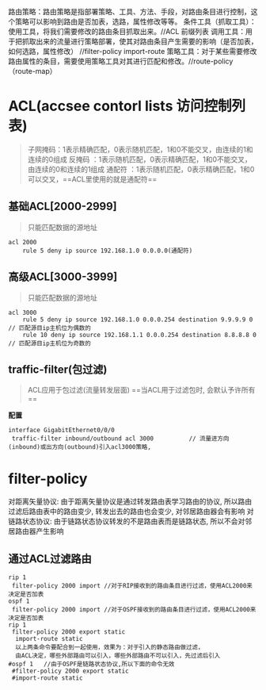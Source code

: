 路由策略：路由策略是指部署策略、工具、方法、手段，对路由条目进行控制，这个策略可以影响到路由是否加表，选路，属性修改等等。
	条件工具（抓取工具）：使用工具，将我们需要修改的路由条目抓取出来。//ACL 前缀列表
   调用工具：用于把抓取出来的流量进行策略部署，使其对路由条目产生需要的影响（是否加表，如何选路，属性修改） //filter-policy import-route
   策略工具：对于某些需要修改路由属性的条目，需要使用策略工具对其进行匹配和修改。//route-policy（route-map）

# ACL(accsee contorl lists 访问控制列表)

>子网掩码：1表示精确匹配，0表示随机匹配，1和0不能交叉，由连续的1和连续的0组成
>反掩码  ：1表示随机匹配，0表示精确匹配，1和0不能交叉，由连续的0和连续的1组成
>通配符  ：1表示随机匹配，0表示精确匹配，1和0可以交叉，==ACL里使用的就是通配符==

## 基础ACL[2000-2999]

>只能匹配数据的源地址

```
acl 2000
	rule 5 deny ip source 192.168.1.0 0.0.0.0(通配符)
```

## 高级ACL[3000-3999]

>只能匹配数据的源地址 

```
acl 3000
	rule 5 deny ip source 192.168.1.0 0.0.0.254 destination 9.9.9.9 0      // 匹配源目ip主机位为偶数的
	rule 10 deny ip source 192.168.1.1 0.0.0.254 destination 8.8.8.8 0     // 匹配源目ip主机位为奇数的
```

## traffic-filter(包过滤)

>ACL应用于包过滤(流量转发层面)
>==当ACL用于过滤包时, 会默认予许所有==

**配置**
```
interface GigabitEthernet0/0/0              
 traffic-filter inbound/outbound acl 3000          // 流量进方向(inbound)或出方向(outbound)引入acl3000策略,
```

# filter-policy

对距离矢量协议: 由于距离矢量协议是通过转发路由表学习路由的协议, 所以路由过滤后路由表中的路由变少, 转发出去的路由也会变少, 对邻居路由器会有影响
对链路状态协议: 由于链路状态协议转发的不是路由表而是链路状态, 所以不会对邻居路由器产生影响

## 通过ACL过滤路由

```
rip 1
 filter-policy 2000 import //对于RIP接收到的路由条目进行过滤，使用ACL2000来决定是否加表
ospf 1
 filter-policy 2000 import //对于OSPF接收到的路由条目进行过滤，使用ACL2000来决定是否加表
rip 1
 filter-policy 2000 export static
  import-route static
  以上两条命令要配合到一起使用，效果为：对于引入的静态路由做过滤，
  由ACL决定，哪些外部路由可以引入，哪些外部路由不可以引入，先过滤后引入
#ospf 1   //由于OSPF是链路状态协议,所以下面的命令无效
 #filter-policy 2000 export static
 #import-route static
```

